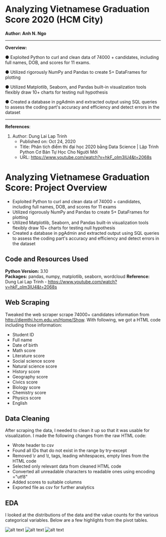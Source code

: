 # Analyzing Vietnamese Graduation Score 2020 (HCM City)

**Author: Anh N. Ngo**

---
**Overview:**

●	Exploited Python to curl and clean data of 74000 + candidates, including full names, DOB, and scores for 11 exams.

●	Utilized rigorously NumPy and Pandas to create 5+ DataFrames for plotting

●	Utilized Matplotlib, Seaborn, and Pandas built-in visualization tools flexibly draw 10+ charts for testing null hypothesis

●	Created a database in pgAdmin and extracted output using SQL queries to assess the coding part's accuracy and efficiency and detect errors in the dataset

---
**References**:
1. Author: Dung Lai Lap Trinh
   - Published on: Oct 24, 2020
   - Title: Phân tích điểm thi đại học 2020 bằng Data Science | Lập Trình Python Cơ Bản Tự Học Cho Người Mới
   - URL: https://www.youtube.com/watch?v=hkF_oIm3lU4&t=2068s

# Analyzing Vietnamese Graduation Score: Project Overview 
* Exploited Python to curl and clean data of 74000 + candidates, including full names, DOB, and scores for 11 exams
* Utilized rigorously NumPy and Pandas to create 5+ DataFrames for plotting
* Utilized Matplotlib, Seaborn, and Pandas built-in visualization tools flexibly draw 10+ charts for testing null hypothesis
* Created a database in pgAdmin and extracted output using SQL queries to assess the coding part's accuracy and efficiency and detect errors in the dataset

## Code and Resources Used 
**Python Version:** 3.10  
**Packages:** pandas, numpy, matplotlib, seaborn, wordcloud
**Reference:** Dung Lai Lap Trinh - https://www.youtube.com/watch?v=hkF_oIm3lU4&t=2068s

## Web Scraping
Tweaked the web scraper scrape 74000+ candidates information from http://diemthi.hcm.edu.vn/Home/Show. With following, we got a HTML code including those information: 
*	Student ID
*	Full name
*	Date of birth
*	Math score
*	Literature score 
*	Social science score
*	Natural science score 
*	History score
*	Geography score
*	Civics score
*	Biology score
*	Chemistry score
*	Physics score
*	English 

## Data Cleaning
After scraping the data, I needed to clean it up so that it was usable for visualization. I made the following changes from the raw HTML code:

*	Wrote header to csv 
*	Found all IDs that do not exist in the range by try-except 
*	Removed \r and \t, tags, leading whitespaces, empty lines from the HTML code
*	Selected only relevant data from cleaned HTML code 
*	Converted all unreadable characters to readable ones using encoding ="utf8" 
*	Added scores to suitable columns 
*	Exported file as csv for further analytics 

## EDA
I looked at the distributions of the data and the value counts for the various categorical variables. Below are a few highlights from the pivot tables. 

![alt text](https://github.com/PlayingNumbers/ds_salary_proj/blob/master/salary_by_job_title.PNG "Salary by Position")
![alt text](https://github.com/PlayingNumbers/ds_salary_proj/blob/master/positions_by_state.png "Job Opportunities by State")
![alt text](https://github.com/PlayingNumbers/ds_salary_proj/blob/master/correlation_visual.png "Correlations")

